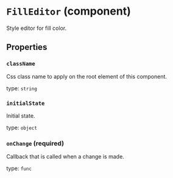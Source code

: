 `FillEditor` (component)
========================

Style editor for fill color.

Properties
----------

### `className`

Css class name to apply on the root element of this component.

type: `string`


### `initialState`

Initial state.

type: `object`


### `onChange` (required)

Callback that is called when a change is made.

type: `func`

